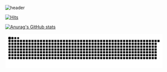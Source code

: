 ![header](https://capsule-render.vercel.app/api?type=wave&color=auto&height=250&section=header&text)

[![Hits](https://hits.seeyoufarm.com/api/count/incr/badge.svg?url=https%3A%2F%2Fgithub.com%2FRogersHun&count_bg=%2379C83D&title_bg=%23555555&icon=&icon_color=%23E7E7E7&title=hits&edge_flat=false)](https://hits.seeyoufarm.com)

[![Anurag's GitHub stats](https://github-readme-stats.vercel.app/api?username=RogersHun)](https://github.com/anuraghazra/github-readme-stats)

![snake gif](https://github.com/RogersHun/RogersHun/blob/output/github-contribution-grid-snake.svg)
